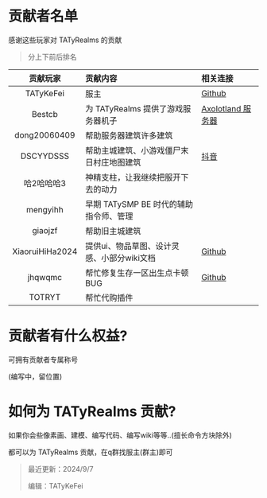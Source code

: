 # 贡献者名单

感谢这些玩家对 TATyRealms 的贡献

> 分上下前后排名

<!--不要太长，否则整理起来会乱-->

| 贡献玩家              | 贡献内容                                         | 相关连接                                                                              |
| :---:                | :---                                             | :---                                                                                 |
| TATyKeFei            | 服主                                             | [<span class="icon-github"></span> Github](https://github.com/TATyKeFei)             |
| Bestcb               | 为 TATyRealms 提供了游戏服务器机子                 | [Axolotland 服务器](https://www.mcax.cn/)                                            |
| dong20060409         | 帮助服务器建筑许多建筑                             |                                                                                      |
| DSCYYDSSS            | 帮助主城建筑、小游戏僵尸末日村庄地图建筑             | [<span class="icon-tiktok"></span>抖音](https://v.douyin.com/irXL9Pnt/)              |
| 哈2哈哈哈3            | 神精支柱，让我继续把服开下去的动力                  |                                                                                      |
| mengyihh             | 早期 TATySMP BE 时代的辅助指令师、管理             |                                                                                      |
| giaojzf              | 帮助旧主城建筑                                    |                                                                                      |
| XiaoruiHiHa2024      | 提供ui、物品草图、设计灵感、小部分wiki文档          | [<span class="icon-github"></span> Github](https://github.com/Xrui875)               |
| jhqwqmc              | 帮忙修复生存一区出生点卡顿 BUG                     | [<span class="icon-github"></span> Github](https://github.com/jhqwqmc)               |
| TOTRYT               | 帮忙代购插件                                      |                                                                                      |

# 贡献者有什么权益?

可拥有贡献者专属称号

(编写中，留位置)

# 如何为 TATyRealms 贡献?

如果你会些像素画、建模、编写代码、编写wiki等等..(擅长命令方块除外)

都可以为 TATyRealms 贡献，在q群找服主(群主)即可

> 最近更新：2024/9/7
>
> 编辑：TATyKeFei